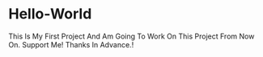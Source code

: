 # Hello-World
This Is My First Project
And Am Going To Work On This Project From Now On.
Support Me! Thanks In Advance.!
